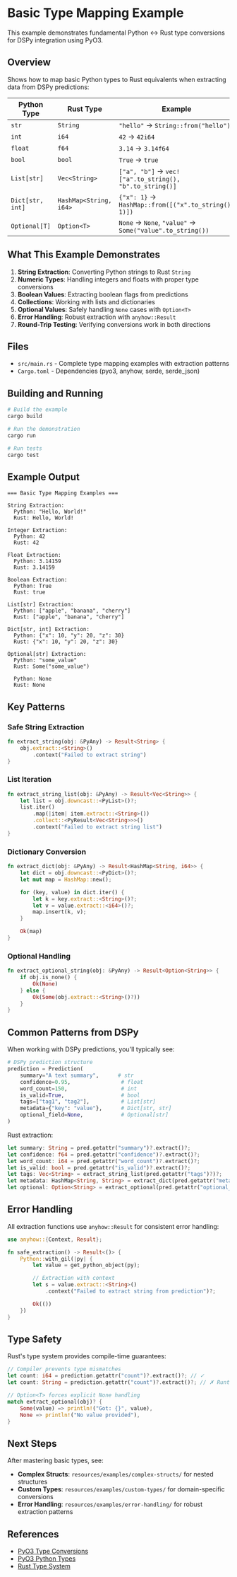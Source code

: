 # Basic Type Mapping Example

This example demonstrates fundamental Python ↔ Rust type conversions for DSPy integration using PyO3.

## Overview

Shows how to map basic Python types to Rust equivalents when extracting data from DSPy predictions:

| Python Type | Rust Type | Example |
|-------------|-----------|---------|
| `str` | `String` | `"hello"` → `String::from("hello")` |
| `int` | `i64` | `42` → `42i64` |
| `float` | `f64` | `3.14` → `3.14f64` |
| `bool` | `bool` | `True` → `true` |
| `List[str]` | `Vec<String>` | `["a", "b"]` → `vec!["a".to_string(), "b".to_string()]` |
| `Dict[str, int]` | `HashMap<String, i64>` | `{"x": 1}` → `HashMap::from([("x".to_string(), 1)])` |
| `Optional[T]` | `Option<T>` | `None` → `None`, `"value"` → `Some("value".to_string())` |

## What This Example Demonstrates

1. **String Extraction**: Converting Python strings to Rust `String`
2. **Numeric Types**: Handling integers and floats with proper type conversions
3. **Boolean Values**: Extracting boolean flags from predictions
4. **Collections**: Working with lists and dictionaries
5. **Optional Values**: Safely handling `None` cases with `Option<T>`
6. **Error Handling**: Robust extraction with `anyhow::Result`
7. **Round-Trip Testing**: Verifying conversions work in both directions

## Files

- `src/main.rs` - Complete type mapping examples with extraction patterns
- `Cargo.toml` - Dependencies (pyo3, anyhow, serde, serde_json)

## Building and Running

```bash
# Build the example
cargo build

# Run the demonstration
cargo run

# Run tests
cargo test
```

## Example Output

```
=== Basic Type Mapping Examples ===

String Extraction:
  Python: "Hello, World!"
  Rust: Hello, World!

Integer Extraction:
  Python: 42
  Rust: 42

Float Extraction:
  Python: 3.14159
  Rust: 3.14159

Boolean Extraction:
  Python: True
  Rust: true

List[str] Extraction:
  Python: ["apple", "banana", "cherry"]
  Rust: ["apple", "banana", "cherry"]

Dict[str, int] Extraction:
  Python: {"x": 10, "y": 20, "z": 30}
  Rust: {"x": 10, "y": 20, "z": 30}

Optional[str] Extraction:
  Python: "some_value"
  Rust: Some("some_value")

  Python: None
  Rust: None
```

## Key Patterns

### Safe String Extraction

```rust
fn extract_string(obj: &PyAny) -> Result<String> {
    obj.extract::<String>()
        .context("Failed to extract string")
}
```

### List Iteration

```rust
fn extract_string_list(obj: &PyAny) -> Result<Vec<String>> {
    let list = obj.downcast::<PyList>()?;
    list.iter()
        .map(|item| item.extract::<String>())
        .collect::<PyResult<Vec<String>>>()
        .context("Failed to extract string list")
}
```

### Dictionary Conversion

```rust
fn extract_dict(obj: &PyAny) -> Result<HashMap<String, i64>> {
    let dict = obj.downcast::<PyDict>()?;
    let mut map = HashMap::new();

    for (key, value) in dict.iter() {
        let k = key.extract::<String>()?;
        let v = value.extract::<i64>()?;
        map.insert(k, v);
    }

    Ok(map)
}
```

### Optional Handling

```rust
fn extract_optional_string(obj: &PyAny) -> Result<Option<String>> {
    if obj.is_none() {
        Ok(None)
    } else {
        Ok(Some(obj.extract::<String>()?))
    }
}
```

## Common Patterns from DSPy

When working with DSPy predictions, you'll typically see:

```python
# DSPy prediction structure
prediction = Prediction(
    summary="A text summary",      # str
    confidence=0.95,                # float
    word_count=150,                 # int
    is_valid=True,                  # bool
    tags=["tag1", "tag2"],          # List[str]
    metadata={"key": "value"},      # Dict[str, str]
    optional_field=None,            # Optional[str]
)
```

Rust extraction:

```rust
let summary: String = pred.getattr("summary")?.extract()?;
let confidence: f64 = pred.getattr("confidence")?.extract()?;
let word_count: i64 = pred.getattr("word_count")?.extract()?;
let is_valid: bool = pred.getattr("is_valid")?.extract()?;
let tags: Vec<String> = extract_string_list(pred.getattr("tags")?)?;
let metadata: HashMap<String, String> = extract_dict(pred.getattr("metadata")?)?;
let optional: Option<String> = extract_optional(pred.getattr("optional_field")?)?;
```

## Error Handling

All extraction functions use `anyhow::Result` for consistent error handling:

```rust
use anyhow::{Context, Result};

fn safe_extraction() -> Result<()> {
    Python::with_gil(|py| {
        let value = get_python_object(py);

        // Extraction with context
        let s = value.extract::<String>()
            .context("Failed to extract string from prediction")?;

        Ok(())
    })
}
```

## Type Safety

Rust's type system provides compile-time guarantees:

```rust
// Compiler prevents type mismatches
let count: i64 = prediction.getattr("count")?.extract()?; // ✓
let count: String = prediction.getattr("count")?.extract()?; // ✗ Runtime error

// Option<T> forces explicit None handling
match extract_optional(obj)? {
    Some(value) => println!("Got: {}", value),
    None => println!("No value provided"),
}
```

## Next Steps

After mastering basic types, see:

- **Complex Structs**: `resources/examples/complex-structs/` for nested structures
- **Custom Types**: `resources/examples/custom-types/` for domain-specific conversions
- **Error Handling**: `resources/examples/error-handling/` for robust extraction patterns

## References

- [PyO3 Type Conversions](https://pyo3.rs/latest/conversions.html)
- [PyO3 Python Types](https://pyo3.rs/latest/types.html)
- [Rust Type System](https://doc.rust-lang.org/book/ch03-02-data-types.html)
